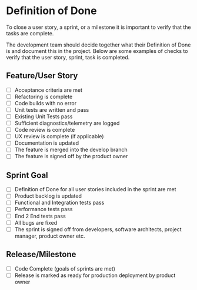 # Definition of Done

To close a user story, a sprint, or a milestone it is important to verify that the tasks are complete.

The development team should decide together what their Definition of Done is and document this in the project. Below are some examples of checks to verify that the user story, sprint, task is completed.

## Feature/User Story

- [ ] Acceptance criteria are met
- [ ] Refactoring is complete
- [ ] Code builds with no error
- [ ] Unit tests are written and pass
- [ ] Existing Unit Tests pass
- [ ] Sufficient diagnostics/telemetry are logged
- [ ] Code review is complete
- [ ] UX review is complete (if applicable)
- [ ] Documentation is updated
- [ ] The feature is merged into the develop branch
- [ ] The feature is signed off by the product owner

## Sprint Goal

- [ ] Definition of Done for all user stories included in the sprint are met
- [ ] Product backlog is updated
- [ ] Functional and Integration tests pass
- [ ] Performance tests pass
- [ ] End 2 End tests pass
- [ ] All bugs are fixed
- [ ] The sprint is signed off from developers, software architects, project manager, product owner etc.

## Release/Milestone

- [ ] Code Complete (goals of sprints are met)
- [ ] Release is marked as ready for production deployment by product owner
